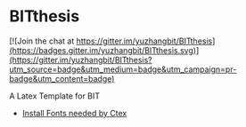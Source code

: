 # BITthesis

[![Join the chat at https://gitter.im/yuzhangbit/BITthesis](https://badges.gitter.im/yuzhangbit/BITthesis.svg)](https://gitter.im/yuzhangbit/BITthesis?utm_source=badge&utm_medium=badge&utm_campaign=pr-badge&utm_content=badge)

A Latex Template for BIT 

* [Install Fonts needed by Ctex](Install-Fonts.md)
